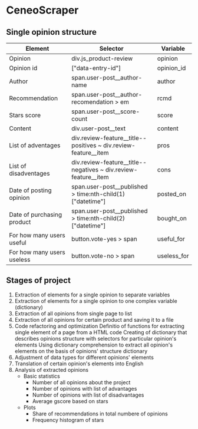 # CeneoScraper

## Single  opinion structure

|Element|Selector|Variable|
|-------|--------|--------|
|Opinion|div.js_product-review|opinion|bs4.element.Tag|
|Opinion id|\["data-entry-id"\]|opinion_id|string|
|Author|span.user-post__author-name|author|string|
|Recommendation|span.user-post__author-recomendation > em|rcmd|bool|
|Stars score|span.user-post__score-count|score|float|
|Content|div.user-post__text|content|string|
|List of adventages|div.review-feature__title--positives  ~ div.review-feature__item|pros|list\[str\]|
|List of disadventages|div.review-feature__title--negatives  ~ div.review-feature__item|cons|list\[str\]|
|Date of posting opinion|span.user-post__published > time:nth-child(1)\["datetime"\]|posted_on|str|
|Date of purchasing product|span.user-post__published > time:nth-child(2)\["datetime"\]|bought_on|str|
|For how many users useful|button.vote-yes > span|useful_for|int|
|For how many users useless|button.vote-no > span|useless_for|int|

## Stages of project

1) Extraction of elements for a single opinion to separate variables
2) Extraction of elements for a single opinion to one complex variable (dictionary)
3) Extraction of all opinions from single page to list
4) Extraction of all opinions for certain product  and saving it to a file
5) Code refactoring and optimization
    Definitio of functions for extracting single element of a page from a HTML code
    Creating of dictionary that describes opinions structure with selectors for particular opinion's elements
    Using dictionary comprehension to extract all opinion's elements on the basis of opinions' structure dictionary
6) Adjustment of data types for different opinions' elements
7) Translation of certain opinion's elements into English
8) Analysis of extracted opinions
    - Basic statistics
        - Number of all opinions about the project
        - Number of opinions with list of advantages
        - Number of opinions with list of disadvantages
        - Average gscore based on stars
    - Plots
        - Share of recommendations in total numbere of opinions
        - Frequency histogram  of stars 